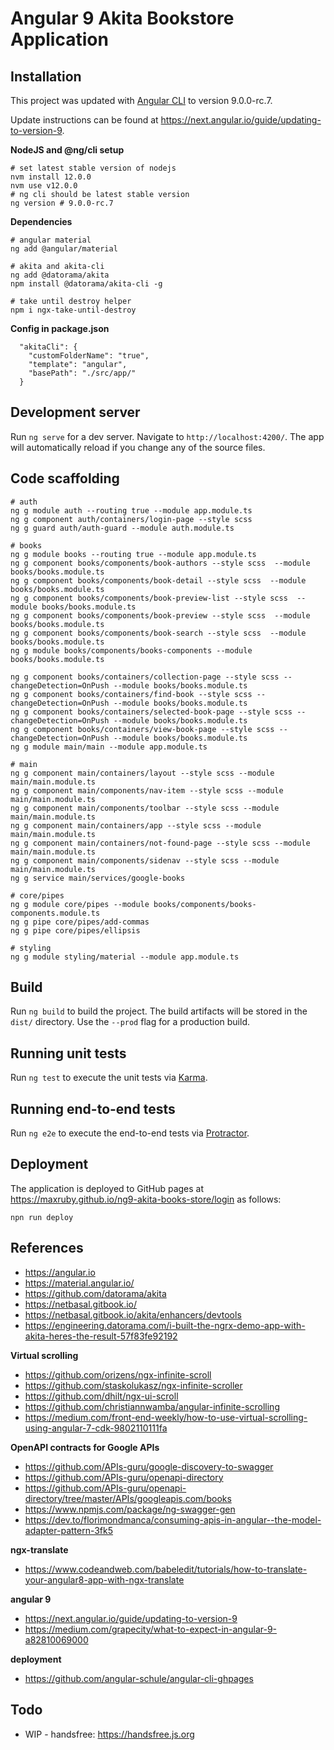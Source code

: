 # Angular 9 Akita Bookstore Application

## Installation

This project was updated with [Angular CLI](https://github.com/angular/angular-cli) to version 9.0.0-rc.7.

Update instructions can be found at https://next.angular.io/guide/updating-to-version-9.
 
**NodeJS and @ng/cli setup**
```
# set latest stable version of nodejs
nvm install 12.0.0
nvm use v12.0.0
# ng cli should be latest stable version
ng version # 9.0.0-rc.7
```

**Dependencies**
```
# angular material
ng add @angular/material

# akita and akita-cli
ng add @datorama/akita
npm install @datorama/akita-cli -g

# take until destroy helper
npm i ngx-take-until-destroy
```

**Config in package.json**

```
  "akitaCli": {
    "customFolderName": "true",
    "template": "angular",
    "basePath": "./src/app/"
  }
```

## Development server

Run `ng serve` for a dev server. Navigate to `http://localhost:4200/`. The app will automatically reload if you change any of the source files.

## Code scaffolding

```
# auth 
ng g module auth --routing true --module app.module.ts
ng g component auth/containers/login-page --style scss
ng g guard auth/auth-guard --module auth.module.ts

# books
ng g module books --routing true --module app.module.ts
ng g component books/components/book-authors --style scss  --module books/books.module.ts
ng g component books/components/book-detail --style scss  --module books/books.module.ts
ng g component books/components/book-preview-list --style scss  --module books/books.module.ts
ng g component books/components/book-preview --style scss  --module books/books.module.ts
ng g component books/components/book-search --style scss  --module books/books.module.ts
ng g module books/components/books-components --module books/books.module.ts 

ng g component books/containers/collection-page --style scss --changeDetection=OnPush --module books/books.module.ts
ng g component books/containers/find-book --style scss --changeDetection=OnPush --module books/books.module.ts
ng g component books/containers/selected-book-page --style scss --changeDetection=OnPush --module books/books.module.ts
ng g component books/containers/view-book-page --style scss --changeDetection=OnPush --module books/books.module.ts
ng g module main/main --module app.module.ts

# main 
ng g component main/containers/layout --style scss --module main/main.module.ts
ng g component main/components/nav-item --style scss --module main/main.module.ts
ng g component main/components/toolbar --style scss --module main/main.module.ts
ng g component main/containers/app --style scss --module main/main.module.ts
ng g component main/containers/not-found-page --style scss --module main/main.module.ts
ng g component main/components/sidenav --style scss --module main/main.module.ts
ng g service main/services/google-books

# core/pipes
ng g module core/pipes --module books/components/books-components.module.ts
ng g pipe core/pipes/add-commas
ng g pipe core/pipes/ellipsis

# styling
ng g module styling/material --module app.module.ts
```

## Build

Run `ng build` to build the project. The build artifacts will be stored in the `dist/` directory. Use the `--prod` flag for a production build.

## Running unit tests

Run `ng test` to execute the unit tests via [Karma](https://karma-runner.github.io).

## Running end-to-end tests

Run `ng e2e` to execute the end-to-end tests via [Protractor](http://www.protractortest.org/).

## Deployment

The application is deployed to GitHub pages at https://maxruby.github.io/ng9-akita-books-store/login as follows:

```
npn run deploy
```

## References
- https://angular.io
- https://material.angular.io/
- https://github.com/datorama/akita
- https://netbasal.gitbook.io/
- https://netbasal.gitbook.io/akita/enhancers/devtools
- https://engineering.datorama.com/i-built-the-ngrx-demo-app-with-akita-heres-the-result-57f83fe92192

**Virtual scrolling**
- https://github.com/orizens/ngx-infinite-scroll
- https://github.com/staskolukasz/ngx-infinite-scroller
- https://github.com/dhilt/ngx-ui-scroll
- https://github.com/christiannwamba/angular-infinite-scrolling
- https://medium.com/front-end-weekly/how-to-use-virtual-scrolling-using-angular-7-cdk-9802110111fa

**OpenAPI contracts for Google APIs**
- https://github.com/APIs-guru/google-discovery-to-swagger
- https://github.com/APIs-guru/openapi-directory
- https://github.com/APIs-guru/openapi-directory/tree/master/APIs/googleapis.com/books
- https://www.npmjs.com/package/ng-swagger-gen
- https://dev.to/florimondmanca/consuming-apis-in-angular--the-model-adapter-pattern-3fk5

**ngx-translate**
- https://www.codeandweb.com/babeledit/tutorials/how-to-translate-your-angular8-app-with-ngx-translate

**angular 9**
- https://next.angular.io/guide/updating-to-version-9
- https://medium.com/grapecity/what-to-expect-in-angular-9-a82810069000

**deployment**
- https://github.com/angular-schule/angular-cli-ghpages

## Todo

- WIP - handsfree: https://handsfree.js.org
